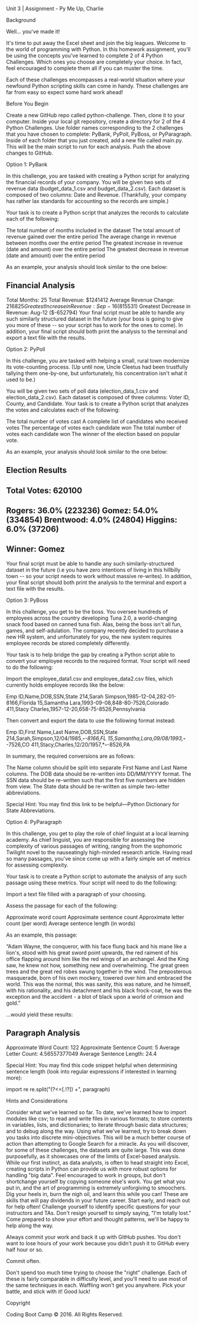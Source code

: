 Unit 3 | Assignment - Py Me Up, Charlie


Background

Well... you've made it!

It's time to put away the Excel sheet and join the big leagues. Welcome to the world of programming with Python. In this homework assignment, you'll be using the concepts you've learned to complete 2 of 4 Python Challenges. Which ones you choose are completely your choice. In fact, feel encouraged to complete them all if you can muster the time.

Each of these challenges encompasses a real-world situation where your newfound Python scripting skills can come in handy. These challenges are far from easy so expect some hard work ahead!


Before You Begin


Create a new GitHub repo called python-challenge. Then, clone it to your computer.
Inside your local git repository, create a directory for 2 of the 4 Python Challenges. Use folder names corresponding to the 2 challenges that you have chosen to complete: PyBank, PyPoll, PyBoss, or PyParagraph.
Inside of each folder that you just created, add a new file called main.py. This will be the main script to run for each analysis.
Push the above changes to GitHub.



Option 1: PyBank



In this challenge, you are tasked with creating a Python script for analyzing the financial records of your company. You will be given two sets of revenue data (budget_data_1.csv and budget_data_2.csv). Each dataset is composed of two columns: Date and Revenue. (Thankfully, your company has rather lax standards for accounting so the records are simple.)

Your task is to create a Python script that analyzes the records to calculate each of the following:


The total number of months included in the dataset
The total amount of revenue gained over the entire period
The average change in revenue between months over the entire period
The greatest increase in revenue (date and amount) over the entire period
The greatest decrease in revenue (date and amount) over the entire period


As an example, your analysis should look similar to the one below:

Financial Analysis
----------------------------
Total Months: 25
Total Revenue: $1241412
Average Revenue Change: $216825
Greatest Increase in Revenue: Sep-16 ($815531)
Greatest Decrease in Revenue: Aug-12 ($-652794)
Your final script must be able to handle any such similarly structured dataset in the future (your boss is going to give you more of these -- so your script has to work for the ones to come). In addition, your final script should both print the analysis to the terminal and export a text file with the results.


Option 2: PyPoll



In this challenge, you are tasked with helping a small, rural town modernize its vote-counting process. (Up until now, Uncle Cleetus had been trustfully tallying them one-by-one, but unfortunately, his concentration isn't what it used to be.)

You will be given two sets of poll data (election_data_1.csv and election_data_2.csv). Each dataset is composed of three columns: Voter ID, County, and Candidate. Your task is to create a Python script that analyzes the votes and calculates each of the following:


The total number of votes cast
A complete list of candidates who received votes
The percentage of votes each candidate won
The total number of votes each candidate won
The winner of the election based on popular vote.


As an example, your analysis should look similar to the one below:

Election Results
-------------------------
Total Votes: 620100
-------------------------
Rogers: 36.0% (223236)
Gomez: 54.0% (334854)
Brentwood: 4.0% (24804)
Higgins: 6.0% (37206)
-------------------------
Winner: Gomez
-------------------------
Your final script must be able to handle any such similarly-structured dataset in the future (i.e you have zero intentions of living in this hillbilly town -- so your script needs to work without massive re-writes). In addition, your final script should both print the analysis to the terminal and export a text file with the results.


Option 3: PyBoss



In this challenge, you get to be the boss. You oversee hundreds of employees across the country developing Tuna 2.0, a world-changing snack food based on canned tuna fish. Alas, being the boss isn't all fun, games, and self-adulation. The company recently decided to purchase a new HR system, and unfortunately for you, the new system requires employee records be stored completely differently.

Your task is to help bridge the gap by creating a Python script able to convert your employee records to the required format. Your script will need to do the following:


Import the employee_data1.csv and employee_data2.csv files, which currently holds employee records like the below:


Emp ID,Name,DOB,SSN,State
214,Sarah Simpson,1985-12-04,282-01-8166,Florida
15,Samantha Lara,1993-09-08,848-80-7526,Colorado
411,Stacy Charles,1957-12-20,658-75-8526,Pennsylvania

Then convert and export the data to use the following format instead:


Emp ID,First Name,Last Name,DOB,SSN,State
214,Sarah,Simpson,12/04/1985,***-**-8166,FL
15,Samantha,Lara,09/08/1993,***-**-7526,CO
411,Stacy,Charles,12/20/1957,***-**-8526,PA


In summary, the required conversions are as follows:


The Name column should be split into separate First Name and Last Name columns.
The DOB data should be re-written into DD/MM/YYYY format.
The SSN data should be re-written such that the first five numbers are hidden from view.
The State data should be re-written as simple two-letter abbreviations.


Special Hint: You may find this link to be helpful—Python Dictionary for State Abbreviations.



Option 4: PyParagraph



In this challenge, you get to play the role of chief linguist at a local learning academy. As chief linguist, you are responsible for assessing the complexity of various passages of writing, ranging from the sophomoric Twilight novel to the nauseatingly high-minded research article. Having read so many passages, you've since come up with a fairly simple set of metrics for assessing complexity.

Your task is to create a Python script to automate the analysis of any such passage using these metrics. Your script will need to do the following:


Import a text file filled with a paragraph of your choosing.

Assess the passage for each of the following:


Approximate word count
Approximate sentence count
Approximate letter count (per word)
Average sentence length (in words)


As an example, this passage:



“Adam Wayne, the conqueror, with his face flung back and his mane like a lion's, stood with his great sword point upwards, the red raiment of his office flapping around him like the red wings of an archangel. And the King saw, he knew not how, something new and overwhelming. The great green trees and the great red robes swung together in the wind. The preposterous masquerade, born of his own mockery, towered over him and embraced the world. This was the normal, this was sanity, this was nature, and he himself, with his rationality, and his detachment and his black frock-coat, he was the exception and the accident - a blot of black upon a world of crimson and gold.”


...would yield these results:

Paragraph Analysis
-----------------
Approximate Word Count: 122
Approximate Sentence Count: 5
Average Letter Count: 4.56557377049
Average Sentence Length: 24.4


Special Hint: You may find this code snippet helpful when determining sentence length (look into regular expressions if interested in learning more):


import re
re.split("(?&lt;=[.!?]) +", paragraph)

Hints and Considerations


Consider what we've learned so far. To date, we've learned how to import modules like csv; to read and write files in various formats; to store contents in variables, lists, and dictionaries; to iterate through basic data structures; and to debug along the way. Using what we've learned, try to break down you tasks into discrete mini-objectives. This will be a much better course of action than attempting to Google Search for a miracle.
As you will discover, for some of these challenges, the datasets are quite large. This was done purposefully, as it showcases one of the limits of Excel-based analysis. While our first instinct, as data analysts, is often to head straight into Excel, creating scripts in Python can provide us with more robust options for handling "big data".
Feel encouraged to work in groups, but don't shortchange yourself by copying someone else's work. You get what you put in, and the art of programming is extremely unforgiving to smoochers. Dig your heels in, burn the nigh oil, and learn this while you can! These are skills that will pay dividends in your future career.
Start early, and reach out for help often! Challenge yourself to identify specific questions for your instructors and TAs. Don't resign yourself to simply saying, "I'm totally lost." Come prepared to show your effort and thought patterns, we'll be happy to help along the way.

Always commit your work and back it up with GitHub pushes. You don't want to lose hours of your work because you didn't push it to GitHub every half hour or so.



Commit often.


Don't spend too much time trying to choose the "right" challenge. Each of these is fairly comparable in difficulty level, and you'll need to use most of the same techniques in each. Waffling won't get you anywhere. Pick your battle, and stick with it! Good luck!



Copyright

Coding Boot Camp © 2016. All Rights Reserved.
